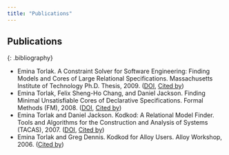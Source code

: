 ```yaml
---
title: "Publications"
---
```


## Publications

{: .bibliography}
* Emina Torlak. A Constraint Solver for Software Engineering: Finding Models and Cores of Large Relational Specifications. Massachusetts Institute of Technology Ph.D. Thesis, 2009. ([DOI][phd-doi], [Cited by][phd-cite])
* Emina Torlak, Felix Sheng-Ho Chang, and Daniel Jackson. Finding Minimal Unsatisfiable Cores of Declarative Specifications. Formal Methods (FM), 2008. ([DOI][fm08-doi], [Cited by][fm08-cite])
* Emina Torlak and Daniel Jackson. Kodkod: A Relational Model Finder. Tools and Algorithms for the Construction and Analysis of Systems (TACAS), 2007. ([DOI][tacas07-doi], [Cited by][tacas07-cite])
* Emina Torlak and Greg Dennis. Kodkod for Alloy Users. Alloy Workshop, 2006. ([Cited by][alloy06-cite])

[phd-doi]: http://dl.acm.org/citation.cfm?id=1713778
[phd-cite]: https://scholar.google.com/scholar?oi=bibs&hl=en&cites=4090812143267948895&as_sdt=5
[fm08-doi]: https://link.springer.com/chapter/10.1007/978-3-540-68237-0_23
[fm08-cite]: https://scholar.google.com/scholar?oi=bibs&hl=en&cites=6163057300495226840&as_sdt=5
[tacas07-doi]: https://link.springer.com/chapter/10.1007/978-3-540-71209-1_49
[tacas07-cite]: https://scholar.google.com/scholar?oi=bibs&hl=en&cites=10803141810583922138&as_sdt=5
[alloy06-cite]: https://scholar.google.com/scholar?oi=bibs&hl=en&cites=14538885669309878766&as_sdt=5

